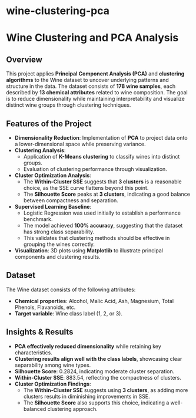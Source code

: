 # wine-clustering-pca
# Wine Clustering and PCA Analysis

## Overview
This project applies **Principal Component Analysis (PCA)** and **clustering algorithms** to the Wine dataset to uncover underlying patterns and structure in the data. The dataset consists of **178 wine samples**, each described by **13 chemical attributes** related to wine composition. The goal is to reduce dimensionality while maintaining interpretability and visualize distinct wine groups through clustering techniques.

## Features of the Project
- **Dimensionality Reduction**: Implementation of **PCA** to project data onto a lower-dimensional space while preserving variance.
- **Clustering Analysis**:
  - Application of **K-Means clustering** to classify wines into distinct groups.
  - Evaluation of clustering performance through visualization.
- **Cluster Optimization Analysis**:
  - The **Within-Cluster SSE** suggests that **3 clusters** is a reasonable choice, as the SSE curve flattens beyond this point.
  - The **Silhouette Score** peaks at **3 clusters**, indicating a good balance between compactness and separation.
- **Supervised Learning Baseline**:
  - Logistic Regression was used initially to establish a performance benchmark.
  - The model achieved **100% accuracy**, suggesting that the dataset has strong class separability.
  - This validates that clustering methods should be effective in grouping the wines correctly.
- **Visualization**: 3D plots using **Matplotlib** to illustrate principal components and clustering results.

## Dataset
The Wine dataset consists of the following attributes:
- **Chemical properties**: Alcohol, Malic Acid, Ash, Magnesium, Total Phenols, Flavanoids, etc.
- **Target variable**: Wine class label (1, 2, or 3).

## Insights & Results
- **PCA effectively reduced dimensionality** while retaining key characteristics.
- **Clustering results align well with the class labels**, showcasing clear separability among wine types.
- **Silhouette Score**: 0.2824, indicating moderate cluster separation.
- **Within-Cluster SSE**: 883.54, reflecting the compactness of clusters.
- **Cluster Optimization Findings**:
  - The **Within-Cluster SSE** suggests using **3 clusters**, as adding more clusters results in diminishing improvements in SSE.
  - The **Silhouette Score** also supports this choice, indicating a well-balanced clustering approach.
  
